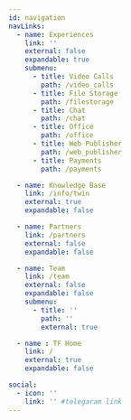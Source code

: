 ```yaml
---
id: navigation
navLinks:
  - name: Experiences
    link: ''
    external: false
    expandable: true
    submenu:
      - title: Video Calls
        path: /video_calls
      - title: File Storage
        path: /filestorage
      - title: Chat
        path: /chat
      - title: Office
        path: /office
      - title: Web Publisher
        path: /web_publisher
      - title: Payments
        path: /payments

  - name: Knowledge Base
    link: /info/twin
    external: true
    expandable: false

  - name: Partners
    link: /partners
    external: false
    expandable: false

  - name: Team
    link: /team
    external: false
    expandable: false
    submenu:
      - title: ''
        path: ''
        external: true

  - name : TF Home
    link: /
    external: true
    expandable: false

social:
  - icon: ''
    link: '' #telegaram link
---
```


<!--

  - name: Wiki
    link: http://wiki.twin.threefold.io/
    external: true
    expandable: false

  - name: Blog
    link: /blog
    external: false
    expandable: false

  - name: Community
    link: https://forums.threefold.io/
    external: true
    expandable: false

-->

<!-- social:
  - icon: telegram-plane
    link: '' #telegaram link

  - icon: linkedin
    link: '' #linkedin link -->
